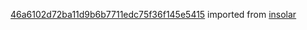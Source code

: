 [46a6102d72ba11d9b6b7711edc75f36f145e5415](https://github.com/insolar/insolar/commit/46a6102d72ba11d9b6b7711edc75f36f145e5415) imported from [insolar](https://github.com/insolar/insolar)
